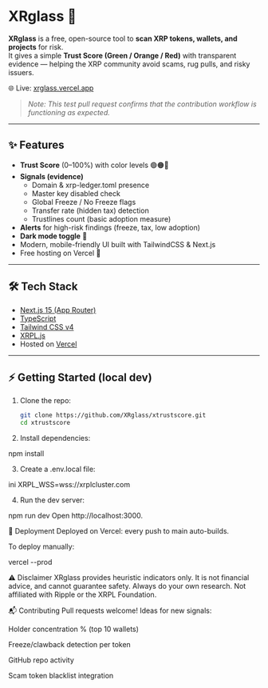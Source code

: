 # XRglass 🔐

**XRglass** is a free, open-source tool to **scan XRP tokens, wallets, and projects** for risk.  
It gives a simple **Trust Score (Green / Orange / Red)** with transparent evidence — helping the XRP community avoid scams, rug pulls, and risky issuers.

🌐 Live: [xrglass.vercel.app](https://xrglass.vercel.app)

> _Note: This test pull request confirms that the contribution workflow is functioning as expected._

---

## ✨ Features

- **Trust Score** (0–100%) with color levels 🟢🟠🔴
- **Signals (evidence)**  
  - Domain & xrp-ledger.toml presence  
  - Master key disabled check  
  - Global Freeze / No Freeze flags  
  - Transfer rate (hidden tax) detection  
  - Trustlines count (basic adoption measure)  
- **Alerts** for high-risk findings (freeze, tax, low adoption)  
- **Dark mode toggle** 🌙  
- Modern, mobile-friendly UI built with TailwindCSS & Next.js  
- Free hosting on Vercel 🚀

---

## 🛠️ Tech Stack

- [Next.js 15 (App Router)](https://nextjs.org/)  
- [TypeScript](https://www.typescriptlang.org/)  
- [Tailwind CSS v4](https://tailwindcss.com/)  
- [XRPL.js](https://github.com/XRPLF/xrpl.js)  
- Hosted on [Vercel](https://vercel.com)  

---

## ⚡ Getting Started (local dev)

1. Clone the repo:
   ```bash
   git clone https://github.com/XRglass/xtrustscore.git
   cd xtrustscore

2. Install dependencies:

npm install

3. Create a .env.local file:

ini
XRPL_WSS=wss://xrplcluster.com

4. Run the dev server:

npm run dev
Open http://localhost:3000.

🚀 Deployment
Deployed on Vercel: every push to main auto-builds.

To deploy manually:

vercel --prod


⚠️ Disclaimer
XRglass provides heuristic indicators only.
It is not financial advice, and cannot guarantee safety.
Always do your own research.
Not affiliated with Ripple or the XRPL Foundation.

📬 Contributing
Pull requests welcome!
Ideas for new signals:

Holder concentration % (top 10 wallets)

Freeze/clawback detection per token

GitHub repo activity

Scam token blacklist integration
